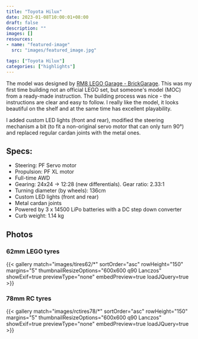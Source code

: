 ```yaml
---
title: "Toyota Hilux"
date: 2023-01-08T10:00:01+08:00
draft: false
description: ""
images: []
resources:
- name: "featured-image"
  src: "images/featured_image.jpg"

tags: ["Toyota Hilux"]
categories: ["highlights"]
---
```


The model was designed by [RM8 LEGO Garage - BrickGarage](https://rebrickable.com/mocs/MOC-126570/). This was my first time building not an official LEGO set, but someone's model (MOC) from a ready-made instruction. The building process was nice - the instructions are clear and easy to follow. I really like the model, it looks beautiful on the shelf and at the same time has excellent playability.

I added custom LED lights (front and rear), modified the steering mechanism a bit (to fit a non-original servo motor that can only turn 90°) and replaced regular cardan joints with the metal ones.

<!--more-->

## Specs:
* Steering: PF Servo motor
* Propulsion: PF XL motor
* Full-time AWD
* Gearing: 24x24 -> 12:28 (new differentials). Gear ratio: 2.33:1
* Turning diameter (by wheels): 136cm
* Custom LED lights (front and rear)
* Metal cardan joints
* Powered by 3 x 14500 LiPo batteries with a DC step down converter
* Curb weight: 1.14 kg

## Photos

### 62mm LEGO tyres

{{< gallery match="images/tires62/*" sortOrder="asc" rowHeight="150" margins="5" thumbnailResizeOptions="600x600 q90 Lanczos" showExif=true previewType="none" embedPreview=true loadJQuery=true >}}

### 78mm RC tyres

{{< gallery match="images/rctires78/*" sortOrder="asc" rowHeight="150" margins="5" thumbnailResizeOptions="600x600 q90 Lanczos" showExif=true previewType="none" embedPreview=true loadJQuery=true >}}
